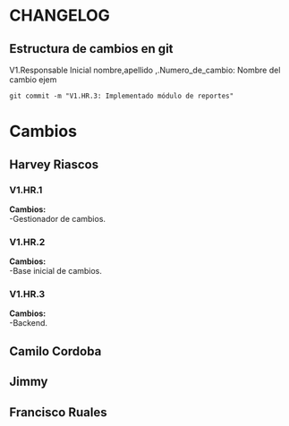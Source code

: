 # CHANGELOG
## Estructura de cambios en git
V1.Responsable Inicial nombre,apellido ,.Numero_de_cambio: Nombre del cambio
ejem
```
git commit -m "V1.HR.3: Implementado módulo de reportes"
```
# Cambios
## Harvey Riascos
### V1.HR.1
**Cambios:**  
-Gestionador de cambios.
### V1.HR.2
**Cambios:**  
-Base inicial de cambios.
### V1.HR.3
**Cambios:**  
-Backend.
## Camilo Cordoba


## Jimmy


## Francisco Ruales